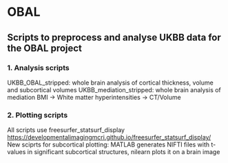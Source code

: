 # OBAL
## Scripts to preprocess and analyse UKBB data for the OBAL project
### 1. Analysis scripts
UKBB_OBAL_stripped: whole brain analysis of cortical thickness, volume and subcortical volumes
UKBB_mediation_stripped: whole brain analysis of mediation BMI -> White matter hyperintensities -> CT/Volume
### 2. Plotting scripts
All scripts use freesurfer_statsurf_display https://developmentalimagingmcri.github.io/freesurfer_statsurf_display/
New sciprts for subcortical plotting: MATLAB generates NIFTI files with t-values in significant subcortical structures, nilearn plots it on a brain image
